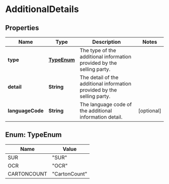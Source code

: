 # AdditionalDetails

## Properties
Name | Type | Description | Notes
------------ | ------------- | ------------- | -------------
**type** | [**TypeEnum**](#TypeEnum) | The type of the additional information provided by the selling party. | 
**detail** | **String** | The detail of the additional information provided by the selling party. | 
**languageCode** | **String** | The language code of the additional information detail. |  [optional]

<a name="TypeEnum"></a>
## Enum: TypeEnum
Name | Value
---- | -----
SUR | &quot;SUR&quot;
OCR | &quot;OCR&quot;
CARTONCOUNT | &quot;CartonCount&quot;
